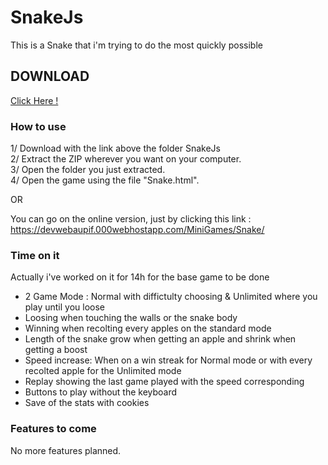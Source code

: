 # SnakeJs

This is a Snake that i'm trying to do the most quickly possible


## DOWNLOAD

[Click Here !](https://docs.google.com/uc?export=download&id=1gN7JLrPEyTxcq3lTAo-TUmN75yHmoo6y)

### How to use

1/ Download with the link above the folder SnakeJs  
2/ Extract the ZIP wherever you want on your computer.  
3/ Open the folder you just extracted.  
4/ Open the game using the file "Snake.html".  

OR

You can go on the online version, just by clicking this link :
https://devwebaupif.000webhostapp.com/MiniGames/Snake/


### Time on it

Actually i've worked on it for 14h for the base game to be done  
  - 2 Game Mode : Normal with diffictulty choosing & Unlimited where you play until you loose  
  - Loosing when touching the walls or the snake body  
  - Winning when recolting every apples on the standard mode  
  - Length of the snake grow when getting an apple and shrink when getting a boost  
  - Speed increase: When on a win streak for Normal mode or with every recolted apple for the Unlimited mode  
  - Replay showing the last game played with the speed corresponding  
  - Buttons to play without the keyboard
  - Save of the stats with cookies

### Features to come

No more features planned.
